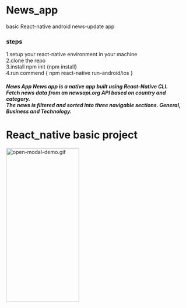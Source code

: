 # News_app
basic React-native android news-update app

<h3>steps</h3>
<div>1.setup your react-native environment in your machine  </div>
<div>2.clone the repo  </div>
<div>3.install npm init {npm install} </div>
<div>4.run commend { npm react-native run-android/ios }  </div>
<h5>News App
News app is a native app built using React-Native CLI.<br /> Fetch news data from an newsapi.org API based on country and
category.<br /> The news is filtered and sorted into three navigable sections. <b>General, Business and Technology. </b>
</h5>

<h1>React_native basic project</h1>

<img src="/video/news2.gif" width="200" height="420" alt="open-modal-demo.gif">

